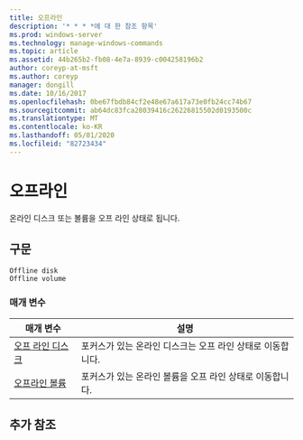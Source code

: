 ```yaml
---
title: 오프라인
description: '* * * *에 대 한 참조 항목'
ms.prod: windows-server
ms.technology: manage-windows-commands
ms.topic: article
ms.assetid: 44b265b2-fb08-4e7a-8939-c004258196b2
author: coreyp-at-msft
ms.author: coreyp
manager: dongill
ms.date: 10/16/2017
ms.openlocfilehash: 0be67fbdb84cf2e48e67a617a73e0fb24cc74b67
ms.sourcegitcommit: ab64dc83fca28039416c26226815502d0193500c
ms.translationtype: MT
ms.contentlocale: ko-KR
ms.lasthandoff: 05/01/2020
ms.locfileid: "82723434"
---
```

# <a name="offline"></a>오프라인



온라인 디스크 또는 볼륨을 오프 라인 상태로 됩니다.

## <a name="syntax"></a>구문

```
Offline disk
Offline volume
```

### <a name="parameters"></a>매개 변수

|매개 변수|설명|
|---------|-----------|
|[오프 라인 디스크](offline-disk.md)|포커스가 있는 온라인 디스크는 오프 라인 상태로 이동합니다.|
|[오프라인 볼륨](offline-volume.md)|포커스가 있는 온라인 볼륨을 오프 라인 상태로 이동합니다.|

## <a name="additional-references"></a>추가 참조

